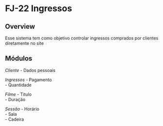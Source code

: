 # FJ-22 Ingressos

## Overview

Esse sistema tem como objetivo controlar ingressos comprados por clientes diretamente no site

## Módulos

*Cliente* 	- Dados pessoais   

*Ingressos* 	- Pagamento    
		- Quantidade  

*Filme*		- Titulo  
		- Duração  

*Sessão*	- Horário  
		- Sala  
		- Cadeira   

